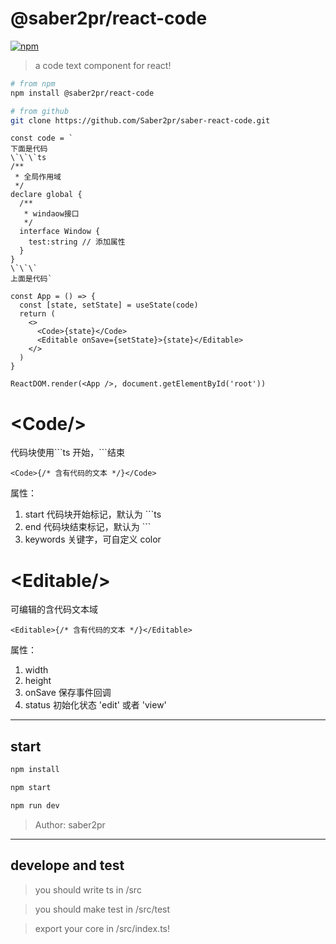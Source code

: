 # @saber2pr/react-code

[![npm](https://img.shields.io/npm/v/@saber2pr/react-code.svg?color=blue)](https://www.npmjs.com/package/@saber2pr/react-code)

> a code text component for react!

```bash
# from npm
npm install @saber2pr/react-code

# from github
git clone https://github.com/Saber2pr/saber-react-code.git
```

```tsx
const code = `
下面是代码
\`\`\`ts
/**
 * 全局作用域
 */
declare global {
  /**
   * windaow接口
   */
  interface Window {
    test:string // 添加属性
  }
}
\`\`\`
上面是代码`

const App = () => {
  const [state, setState] = useState(code)
  return (
    <>
      <Code>{state}</Code>
      <Editable onSave={setState}>{state}</Editable>
    </>
  )
}

ReactDOM.render(<App />, document.getElementById('root'))
```

# \<Code\/\>

代码块使用\`\`\`ts 开始，\`\`\`结束

```tsx
<Code>{/* 含有代码的文本 */}</Code>
```

属性：

1. start 代码块开始标记，默认为 \`\`\`ts
2. end 代码块结束标记，默认为 \`\`\`
3. keywords 关键字，可自定义 color

# \<Editable\/\>

可编辑的含代码文本域

```tsx
<Editable>{/* 含有代码的文本 */}</Editable>
```

属性：

1. width
2. height
3. onSave 保存事件回调
4. status 初始化状态 'edit' 或者 'view'

---

## start

```bash
npm install
```

```bash
npm start

npm run dev

```

> Author: saber2pr

---

## develope and test

> you should write ts in /src

> you should make test in /src/test

> export your core in /src/index.ts!
